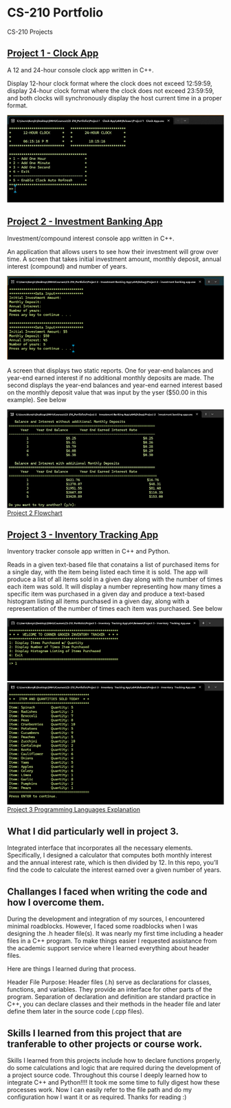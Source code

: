 # CS-210 Portfolio
CS-210 Projects

## [Project 1 - Clock App](Project%201%20-%20Clock%20App)
A 12 and 24-hour console clock app written in C++.

Display 12-hour clock format where the clock does not exceed 12:59:59, display 24-hour clock format where the clock does not exceed 23:59:59,
and both clocks will synchronously  display the host current time in a proper format.

![Image](images/Clock-App.jpg)

## [Project 2 - Investment Banking App](Project%202%20-%20Investment%20Banking%20App)
Investment/compound interest console app written in C++.

An application that allows users to see how their investment will grow over time.
A screen that takes initial investment amount, monthly deposit, annual interest (compound) and number of years.

![Image](images/Investment_input.png)

A screen that displays two static reports. One for year-end balances and year-end earned interest if no additional monthly deposits are made. The second displays the year-end balances and year-end earned interest based on the monthly deposit value that was input by the yser ($50.00 in this example). See below

![Image](images/Investment_output.jpg)
[Project 2 Flowchart](docs/Project%202%20Flowchart.pdf)

## [Project 3 - Inventory Tracking App](Project%203%20-%20Inventory%20%20Tracking%20App)
Inventory tracker console app written in C++ and Python.

Reads in a given text-based file that conatains a list of purchased items for a single day, with the item being listed each time it is sold. The app will produce a list of all items sold in a given day along with the number of times each item was sold. It will display a number representing how many times a specific item was purchased in a given day and produce a text-based histogram listing all items purchased in a given day, along with a representation of the number of times each item was purchased. See below

![Image](images/Inventory_app_menu.png)  
![Image](images/Inventory_app_items_sold_option.png) 
[Project 3 Programming Languages Explanation](docs/Project%203%20Programming%20Language%20Explanation.pdf)

## What I did particularly well in project 3.
Integrated interface that incorporates all the necessary elements. Specifically, I designed a calculator that computes both monthly interest and the annual interest rate, which is then divided by 12. In this repo, you’ll find the code to calculate the interest earned over a given number of years.

## Challanges I faced when writing the code and how I overcome them.
During the development and integration of my sources, I encountered minimal roadblocks. However, I faced some roadblocks when I was designing the .h header file(s). It was nearly my first time including a header files in a C++ program. To make things easier I requested assistance from the academic support service where I learned everything about header files.

Here are things I learned during that process.

Header File Purpose: Header files (.h) serve as declarations for classes, functions, and variables. They provide an interface for other parts of the program.
Separation of declaration and definition are standard practice in C++, you can declare classes and their methods in the header file and later define them later in the source code (.cpp files).

## Skills I learned from this project that are tranferable to other projects or course work.
Skills I learned from this projects include how to declare functions properly, do some calculations and logic that are required during the development of a project source code. Throughout this course I deeply learned how to integrate C++ and Python!!!! It took me some time to fully digest how these processes work. Now I can easily refer to the file path and do my configuration how I want it or as required.
Thanks for reading :)
